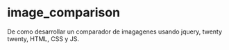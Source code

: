 # image_comparison

De como desarrollar un comparador de imagagenes usando jquery, twenty twenty, HTML, CSS y JS.
